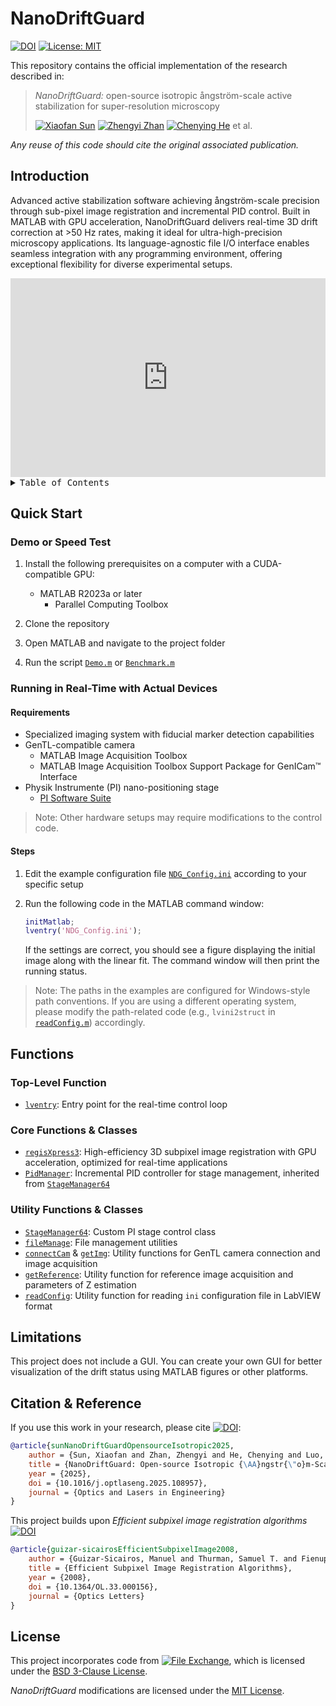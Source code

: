 # NanoDriftGuard

[![DOI](https://img.shields.io/badge/DOI-10.1016%2Fj.optlaseng.2025.108957-blue.svg)](https://doi.org/10.1016/j.optlaseng.2025.108957) [![License: MIT](https://img.shields.io/badge/License-MIT-yellow.svg)](./LICENSE)

This repository contains the official implementation of the research described in:

> *NanoDriftGuard:* open-source isotropic ångström-scale active stabilization for super-resolution microscopy
>
> [![Xiaofan Sun](https://img.shields.io/badge/Xiaofan%20Sun-181717?logo=github&logoColor=white)](https://github.com/xiaohei333) [![Zhengyi Zhan](https://img.shields.io/badge/Zhengyi%20Zhan-181717?logo=github&logoColor=white)](https://github.com/ZhengyiZ) [![Chenying He](https://img.shields.io/badge/Chenying%20He-181717?logo=github&logoColor=white)](https://github.com/Haibara647) et al.
<!-- This should be updated after username changed. -->

*Any reuse of this code should cite the original associated publication.*

## Introduction

Advanced active stabilization software achieving ångström-scale precision through sub-pixel image registration and incremental PID control. Built in MATLAB with GPU acceleration, NanoDriftGuard delivers real-time 3D drift correction at >50 Hz rates, making it ideal for ultra-high-precision microscopy applications. Its language-agnostic file I/O interface enables seamless integration with any programming environment, offering exceptional flexibility for diverse experimental setups.

<iframe src="https://ars.els-cdn.com/content/image/1-s2.0-S0143816625001447-mmc2.mp4"
        style="width:100%; max-width:1142px; aspect-ratio:1142/720; border:none;"
        frameborder="0"
        allowfullscreen>
</iframe>

<details>
<summary><kbd>Table of Contents</kbd></summary>

## TOC

- [NanoDriftGuard](#nanodriftguard)
  - [Introduction](#introduction)
  - [TOC](#toc)
  - [Quick Start](#quick-start)
    - [Demo or Speed Test](#demo-or-speed-test)
    - [Running in Real-Time with Actual Devices](#running-in-real-time-with-actual-devices)
      - [Requirements](#requirements)
      - [Steps](#steps)
  - [Functions](#functions)
    - [Top-Level Function](#top-level-function)
    - [Core Functions \& Classes](#core-functions--classes)
    - [Utility Functions \& Classes](#utility-functions--classes)
  - [Limitations](#limitations)
  - [Citation \& Reference](#citation--reference)
  - [License](#license)

<br/>

</details>

## Quick Start

### Demo or Speed Test

1. Install the following prerequisites on a computer with a CUDA-compatible GPU:

   - MATLAB R2023a or later
     - Parallel Computing Toolbox

2. Clone the repository
3. Open MATLAB and navigate to the project folder
4. Run the script [`Demo.m`](Demo.m) or [`Benchmark.m`](Benchmark.m)

### Running in Real-Time with Actual Devices

#### Requirements

- Specialized imaging system with fiducial marker detection capabilities
- GenTL-compatible camera
  - MATLAB Image Acquisition Toolbox
  - MATLAB Image Acquisition Toolbox Support Package for GenICam™ Interface
- Physik Instrumente (PI) nano-positioning stage
  - [PI Software Suite](https://www.physikinstrumente.com/en/products/software-suite)

> Note: Other hardware setups may require modifications to the control code.

#### Steps

1. Edit the example configuration file [`NDG_Config.ini`](NDG_Config.ini) according to your specific setup
2. Run the following code in the MATLAB command window:

    ```matlab
    initMatlab;
    lventry('NDG_Config.ini');
    ```

    If the settings are correct, you should see a figure displaying the initial image along with the linear fit. The command window will then print the running status.

> Note: The paths in the examples are configured for Windows-style path conventions. If you are using a different operating system, please modify the path-related code (e.g., `lvini2struct` in [`readConfig.m`](./Utils/readConfig.m)) accordingly.

## Functions

### Top-Level Function

- [`lventry`](./lventry.m): Entry point for the real-time control loop

### Core Functions & Classes

- [`regisXpress3`](./Utils/regisXpress3.m): High-efficiency 3D subpixel image registration with GPU acceleration, optimized for real-time applications
- [`PidManager`](./Utils/PidManager.m): Incremental PID controller for stage management, inherited from [`StageManager64`](./Utils/StageManager64.m)

### Utility Functions & Classes

- [`StageManager64`](./Utils/StageManager64.m): Custom PI stage control class
- [`fileManage`](./Utils/fileManage.m): File management utilities
- [`connectCam`](./Utils/connectCam.m) & [`getImg`](./Utils/getImg.m): Utility functions for GenTL camera connection and image acquisition
- [`getReference`](./Utils/getReference.m): Utility function for reference image acquisition and parameters of Z estimation
- [`readConfig`](./Utils/readConfig.m): Utility function for reading `ini` configuration file in LabVIEW format

## Limitations

This project does not include a GUI. You can create your own GUI for better visualization of the drift status using MATLAB figures or other platforms.

## Citation & Reference

If you use this work in your research, please cite [![DOI](https://img.shields.io/badge/DOI-10.1016%2Fj.optlaseng.2025.108957-blue.svg)](https://doi.org/10.1016/j.optlaseng.2025.108957):

``` bibtex
@article{sunNanoDriftGuardOpensourceIsotropic2025,
    author = {Sun, Xiaofan and Zhan, Zhengyi and He, Chenying and Luo, Xin and Han, Yubing and Li, Chuankang and Kuang, Cuifang and Liu, Xu},
    title = {NanoDriftGuard: Open-source Isotropic {\AA}ngstr{\"o}m-Scale Active Stabilization for Super-Resolution Microscopy},
    year = {2025},
    doi = {10.1016/j.optlaseng.2025.108957},
    journal = {Optics and Lasers in Engineering}
}
```

This project builds upon *Efficient subpixel image registration algorithms* [![DOI](https://img.shields.io/badge/DOI-10.1364/OL.33.0000156-blue)](https://doi.org/10.1364/OL.33.000156)

``` bibtex
@article{guizar-sicairosEfficientSubpixelImage2008,
    author = {Guizar-Sicairos, Manuel and Thurman, Samuel T. and Fienup, James R.},
    title = {Efficient Subpixel Image Registration Algorithms},
    year = {2008},
    doi = {10.1364/OL.33.000156},
    journal = {Optics Letters}
}
```

## License

This project incorporates code from [![File Exchange](https://img.shields.io/badge/MATLAB%20File%20Exchange-Efficient%20subpixel%20image%20registration-blue.svg)](https://ww2.mathworks.cn/matlabcentral/fileexchange/18401-efficient-subpixel-image-registration-by-cross-correlation), which is licensed under the [BSD 3-Clause License](./Utils/dftregistration.m).

*NanoDriftGuard* modifications are licensed under the [MIT License](./LICENSE).

